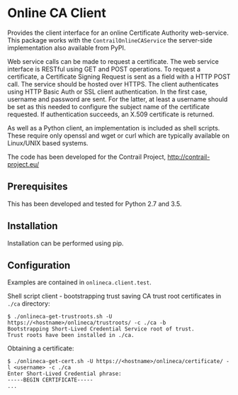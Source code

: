 Online CA Client
================
Provides the client interface for an online Certificate Authority web-service.
This package works with the ``ContrailOnlineCAService`` the server-side 
implementation also available from PyPI.

Web service calls can be made to request a certificate.  The web service 
interface is RESTful using GET and POST operations.  To request a certificate,
a Certificate Signing Request is sent as a field with a HTTP POST call.  The 
service should be hosted over HTTPS.  The client authenticates using HTTP Basic 
Auth or SSL client authentication.  In the first case, username and password
are sent.  For the latter, at least a username should be set as this needed to
configure the subject name of the certificate requested.  If authentication
succeeds, an X.509 certificate is returned. 

As well as a Python client, an implementation is included as shell scripts.  
These require only openssl and wget or curl which are typically available on 
Linux/UNIX based systems.

The code has been developed for the Contrail Project, http://contrail-project.eu/

Prerequisites
-------------
This has been developed and tested for Python 2.7 and 3.5.

Installation
------------
Installation can be performed using pip.

Configuration
-------------
Examples are contained in ``onlineca.client.test``.

Shell script client - bootstrapping trust saving CA trust root certificates in ``./ca`` directory: 
```
$ ./onlineca-get-trustroots.sh -U https://<hostname>/onlineca/trustroots/ -c ./ca -b
Bootstrapping Short-Lived Credential Service root of trust.
Trust roots have been installed in ./ca.
```
Obtaining a certificate:
```
$ ./onlineca-get-cert.sh -U https://<hostname>/onlineca/certificate/ -l <username> -c ./ca
Enter Short-Lived Credential phrase: 
-----BEGIN CERTIFICATE-----
...
```

